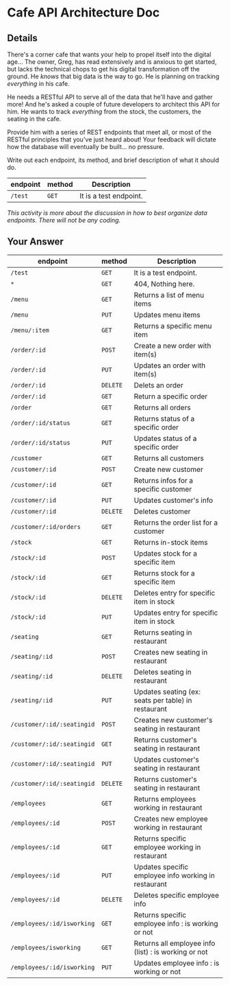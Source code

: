 # Cafe API Architecture Doc

## Details

There's a corner cafe that wants your help to propel itself into the digital age... The owner, Greg, has read extensively and is anxious to get started, but lacks the technical chops to get his digital transformation off the ground. He _knows_ that big data is the way to go. He is planning on tracking _everything_ in his cafe.

He needs a RESTful API to serve all of the data that he'll have and gather more! And he's asked a couple of future developers to architect this API for him. He wants to track _everything_ from the stock, the customers, the seating in the cafe.

Provide him with a series of REST endpoints that meet all, or most of the RESTful principles that you've just heard about! Your feedback will dictate how the database will eventually be built... no pressure.

Write out each endpoint, its method, and brief description of what it should do.

| endpoint | method | Description            |
| -------- | ------ | ---------------------- |
| `/test`  | `GET`  | It is a test endpoint. |

_This activity is more about the discussion in how to best organize data endpoints. There will not be any coding._

## Your Answer

| endpoint                   | method   | Description                                          |
| -------------------------- | -------- | ---------------------------------------------------- |
| `/test`                    | `GET`    | It is a test endpoint.                               |
| `*`                        | `GET`    | 404, Nothing here.                                   |
| `/menu`                    | `GET`    | Returns a list of menu items                         |
| `/menu`                    | `PUT`    | Updates menu items                                   |
| `/menu/:item`              | `GET`    | Returns a specific menu item                         |
| `/order/:id`               | `POST`   | Create a new order with item(s)                      |
| `/order/:id`               | `PUT`    | Updates an order with item(s)                        |
| `/order/:id`               | `DELETE` | Delets an order                                      |
| `/order/:id`               | `GET`    | Return a specific order                              |
| `/order`                   | `GET`    | Returns all orders                                   |
| `/order/:id/status`        | `GET`    | Returns status of a specific order                   |
| `/order/:id/status`        | `PUT`    | Updates status of a specific order                   |
| `/customer`                | `GET`    | Returns all customers                                |
| `/customer/:id`            | `POST`   | Create new customer                                  |
| `/customer/:id`            | `GET`    | Returns infos for a specific customer                |
| `/customer/:id`            | `PUT`    | Updates customer's info                              |
| `/customer/:id`            | `DELETE` | Deletes customer                                     |
| `/customer/:id/orders`     | `GET`    | Returns the order list for a customer                |
| `/stock`                   | `GET`    | Returns in-stock items                               |
| `/stock/:id`               | `POST`   | Updates stock for a specific item                    |
| `/stock/:id`               | `GET`    | Returns stock for a specific item                    |
| `/stock/:id`               | `DELETE` | Deletes entry for specific item in stock             |
| `/stock/:id`               | `PUT`    | Updates entry for specific item in stock             |
| `/seating`                 | `GET`    | Returns seating in restaurant                        |
| `/seating/:id`             | `POST`   | Creates new seating in restaurant                    |
| `/seating/:id`             | `DELETE` | Deletes seating in restaurant                        |
| `/seating/:id`             | `PUT`    | Updates seating (ex: seats per table) in restaurant  |
| `/customer/:id/:seatingid` | `POST`   | Creates new customer's seating in restaurant         |
| `/customer/:id/:seatingid` | `GET`    | Returns customer's seating in restaurant             |
| `/customer/:id/:seatingid` | `PUT`    | Updates customer's seating in restaurant             |
| `/customer/:id/:seatingid` | `DELETE` | Returns customer's seating in restaurant             |
| `/employees`               | `GET`    | Returns employees working in restaurant              |
| `/employees/:id`           | `POST`   | Creates new employee working in restaurant           |
| `/employees/:id`           | `GET`    | Returns specific employee working in restaurant      |
| `/employees/:id`           | `PUT`    | Updates specific employee info working in restaurant |
| `/employees/:id`           | `DELETE` | Deletes specific employee info                       |
| `/employees/:id/isworking` | `GET`    | Returns specific employee info : is working or not   |
| `/employees/isworking`     | `GET`    | Returns all employee info (list) : is working or not |
| `/employees/:id/isworking` | `PUT`    | Updates employee info : is working or not            |
